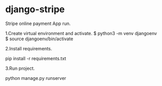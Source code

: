 # django-stripe
Stripe online payment
App run.


1.Create virtual environment and activate.
  $ python3 -m venv djangoenv  
  $ source djangoenv/bin/activate  

2.Install requirements.
  
  pip install -r requirements.txt
 
3.Run project.
  
  python manage.py runserver
 
